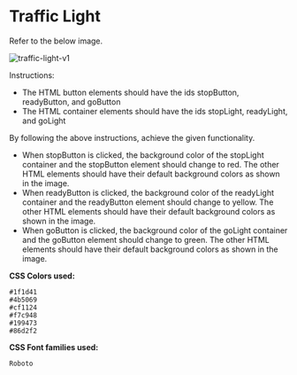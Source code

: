 # Traffic Light

Refer to the below image.

![traffic-light-v1](https://user-images.githubusercontent.com/90957976/136160215-c80c6e08-7938-4306-ad8d-86d0c2d6165e.gif)

Instructions:

- The HTML button elements should have the ids stopButton, readyButton, and goButton
- The HTML container elements should have the ids stopLight, readyLight, and goLight

By following the above instructions, achieve the given functionality.

- When stopButton is clicked, the background color of the stopLight container and the stopButton element should change to red. The other HTML elements should have their default background colors as shown in the image.
- When readyButton is clicked, the background color of the readyLight container and the readyButton element should change to yellow. The other HTML elements should have their default background colors as shown in the image.
- When goButton is clicked, the background color of the goLight container and the goButton element should change to green. The other HTML elements should have their default background colors as shown in the image.

**CSS Colors used:**

    #1f1d41
    #4b5069
    #cf1124
    #f7c948
    #199473
    #86d2f2

**CSS Font families used:**

    Roboto
